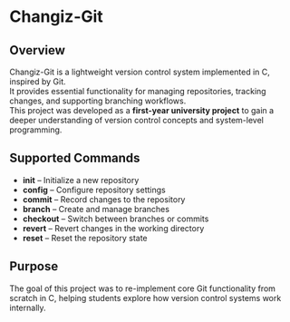 # Changiz-Git  

## Overview  
Changiz-Git is a lightweight version control system implemented in C, inspired by Git.  
It provides essential functionality for managing repositories, tracking changes, and supporting branching workflows.  
This project was developed as a **first-year university project** to gain a deeper understanding of version control concepts and system-level programming.  

## Supported Commands  
- **init** – Initialize a new repository  
- **config** – Configure repository settings  
- **commit** – Record changes to the repository  
- **branch** – Create and manage branches  
- **checkout** – Switch between branches or commits  
- **revert** – Revert changes in the working directory  
- **reset** – Reset the repository state  

## Purpose  
The goal of this project was to re-implement core Git functionality from scratch in C, helping students explore how version control systems work internally.  
